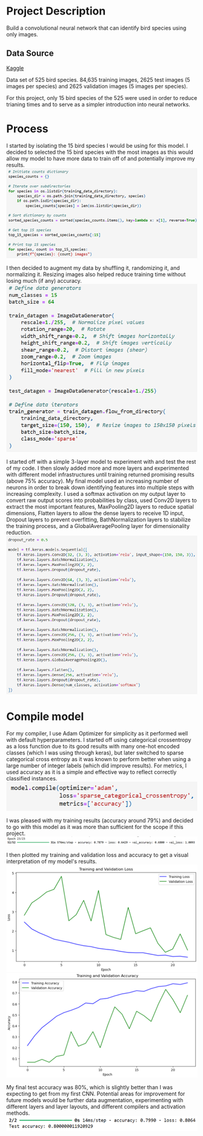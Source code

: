 # Project Description
Build a convolutional neural network that can identify bird species using only images.  

## Data Source
[Kaggle](https://www.kaggle.com/gpiosenka/100-bird-species)

Data set of 525 bird species. 84,635 training images, 2625 test images (5 images per species) and 2625 validation images (5 images per species).  

For this project, only 15 bird species of the 525 were used in order to reduce trianing times and to serve as a simpler introduction into neural networks.

# Process
I started by isolating the 15 bird species I would be using for this model. I decided to selected the 15 bird species with the most images as this would allow my model to have more data to train off of and potentially improve my results.
![Isolate Species](https://github.com/NeilAucoin/Bird-Classification-Convolutional-Neural-Network/blob/main/Assets/isolate_15.PNG?raw=true)

I then decided to augment my data by shuffling it, randomizing it, and normalizing it. Resizing images also helped reduce training time without losing much (if any) accuracy.
![Shuffle, Randomize, Normalize](https://github.com/NeilAucoin/Bird-Classification-Convolutional-Neural-Network/blob/main/Assets/shuffle_randomize_normalize.PNG?raw=true)

I started off with a simple 3-layer model to experiment with and test the rest of my code. I then slowly added more and more layers and experimented with different model infrastructures until training returned promising results (above 75% accuracy). My final model used an increasing number of neurons in order to break down identifying features into multiple steps with increasing complexity. I used a softmax activation on my output layer to convert raw output scores into probabilities by class, used Conv2D layers to extract the most important features, MaxPooling2D layers to reduce spatial dimensions, Flatten layers to allow the dense layers to receive 1D input, Dropout layers to prevent overfitting, BathNormalization layers to stabilize the training process, and a GlobalAveragePooling layer for dimensionality reduction.
![Final Model](https://github.com/NeilAucoin/Bird-Classification-Convolutional-Neural-Network/blob/main/Assets/final_model.PNG?raw=true)

# Compile model
For my compiler, I use Adam Optimizer for simplicity as it performed well with default hyperparameters. I started off using categorical crossentropy as a loss function due to its good results with many one-hot encoded classes (which I was using through keras), but later switched to sparse categorical cross entropy as it was known to perform better when using a large number of integer labels (which did improve results). For metrics, I used accuracy as it is a simple and effective way to reflect correctly classified instances.
![Compiler](https://github.com/NeilAucoin/Bird-Classification-Convolutional-Neural-Network/blob/main/Assets/compiler.PNG?raw=true)

I was pleased with my training results (accuracy around 79%) and decided to go with this model as it was more than sufficient for the scope if this project.
![Training Result](https://github.com/NeilAucoin/Bird-Classification-Convolutional-Neural-Network/blob/main/Assets/training_result.PNG?raw=true)

I then plotted my training and validation loss and accuracy to get a visual interpretation of my model's results.
![Training and Validation Loss](https://github.com/NeilAucoin/Bird-Classification-Convolutional-Neural-Network/blob/main/Assets/Training_and_Validation_Loss.PNG?raw=true)
![Training and Validation Accuracy](https://github.com/NeilAucoin/Bird-Classification-Convolutional-Neural-Network/blob/main/Assets/Training_and_Validation_Accuracy.PNG?raw=true)

My final test accuracy was 80%, which is slightly better than I was expecting to get from my first CNN. Potential areas for improvement for future models would be further data augmentation, experimenting with different layers and layer layouts, and different compilers and activation methods.
![Final Results](https://github.com/NeilAucoin/Bird-Classification-Convolutional-Neural-Network/blob/main/Assets/final_results.PNG?raw=true)
